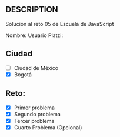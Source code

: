 ## DESCRIPTION

Solución al reto 05 de Escuela de JavaScript

Nombre:
Usuario Platzi:

## Ciudad
- [ ] Ciudad de México
- [x] Bogotá

## Reto:
  - [x] Primer problema
  - [x] Segundo problema
  - [x] Tercer problema
  - [x] Cuarto Problema (Opcional)